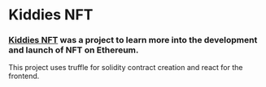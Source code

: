 # Kiddies NFT


### [Kiddies NFT](https://www.kiddiesnft.com) was a project to learn more into the development and launch of NFT on Ethereum.
This project uses truffle for solidity contract creation and react for the frontend.
